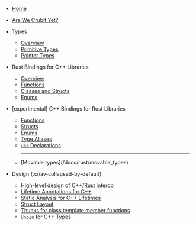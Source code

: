 <!--* css: "//depot/docs/includes/sitemap.css" *-->

*   [Home](/docs/index.md)
*   [Are We Crubit Yet?](/docs/overview/status)
*   Types

    *   [Overview](/docs/types/)
    *   [Primitive Types](/docs/types/primitive)
    *   [Pointer Types](/docs/types/pointer)

*   Rust Bindings for C++ Libraries

    *   [Overview](/docs/cpp/)
    *   [Functions](/docs/cpp/functions)
    *   [Classes and Structs](/docs/cpp/classes_and_structs)
    *   [Enums](/docs/cpp/enums)

*   \[experimental\] C++ Bindings for Rust Libraries

    *   [Functions](/docs/rust/functions)
    *   [Structs](/docs/rust/structs)
    *   [Enums](/docs/rust/enums)
    *   [Type Aliases](/docs/rust/type_aliases)
    *   [`use` Declarations](/docs/rust/use_declarations)
    *   <hr> [Movable types](/docs/rust/movable_types)

*   Design {.cnav-collapsed-by-default}

    *   [High-level design of C++/Rust interop](/docs/design/design.md)
    *   [Lifetime Annotations for C++](/docs/design/lifetime_annotations_cpp.md)
    *   [Static Analysis for C++ Lifetimes](/docs/design/lifetimes_static_analysis.md)
    *   [Struct Layout](/docs/design/struct_layout.md)
    *   [Thunks for class template member functions](/docs/design/thunks_for_class_template_member_functions.md)
    *   [`Unpin` for C++ Types](/docs/design/unpin.md)
